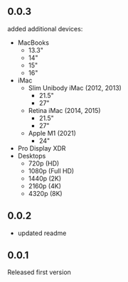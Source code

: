 ## 0.0.3

added additional devices:

- MacBooks 
    - 13.3"
    - 14"
    - 15"
    - 16" 
- iMac
    - Slim Unibody iMac (2012, 2013)
        - 21.5"
        - 27"
    - Retina iMac (2014, 2015)
        - 21.5"
        - 27"
    - Apple M1 (2021)
        - 24"
- Pro Display XDR
- Desktops
    - 720p (HD)
    - 1080p (Full HD)
    - 1440p (2K)
    - 2160p (4K)
    - 4320p (8K)

## 0.0.2

- updated readme

## 0.0.1

Released first version
